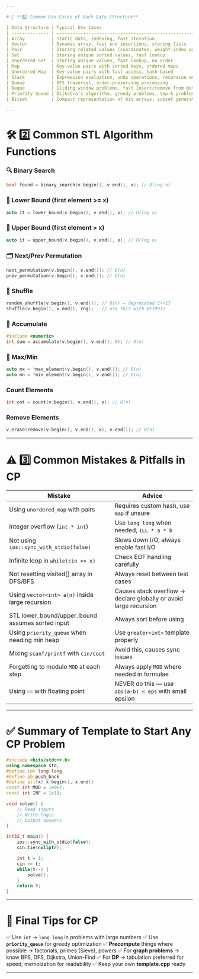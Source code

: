 ```yaml
---

# 🎯 **1️⃣ Common Use Cases of Each Data Structure**

| Data Structure | Typical Use Cases                                           |
| -------------- | ----------------------------------------------------------- |
| Array          | Static data, indexing, fast iteration                       |
| Vector         | Dynamic array, fast end insertions, storing lists           |
| Pair           | Storing related values (coordinates, weight-index pairs)    |
| Set            | Storing unique sorted values, fast lookup                   |
| Unordered Set  | Storing unique values, fast lookup, no order                |
| Map            | Key-value pairs with sorted keys, ordered maps              |
| Unordered Map  | Key-value pairs with fast access, hash-based                |
| Stack          | Expression evaluation, undo operations, recursion emulation |
| Queue          | BFS traversal, order-preserving processing                  |
| Deque          | Sliding window problems, fast insert/remove from both ends  |
| Priority Queue | Dijkstra’s algorithm, greedy problems, top-k problems       |
| Bitset         | Compact representation of bit arrays, subset generation     |

---
```


# 🛠️ **2️⃣ Common STL Algorithm Functions**

### 🔍 Binary Search

```cpp
bool found = binary_search(v.begin(), v.end(), x); // O(log n)
```

### 📍 Lower Bound (first element >= x)

```cpp
auto it = lower_bound(v.begin(), v.end(), x); // O(log n)
```

### 📍 Upper Bound (first element > x)

```cpp
auto it = upper_bound(v.begin(), v.end(), x); // O(log n)
```

### 🗂️ Next/Prev Permutation

```cpp
next_permutation(v.begin(), v.end()); // O(n)
prev_permutation(v.begin(), v.end()); // O(n)
```

### 🔀 Shuffle

```cpp
random_shuffle(v.begin(), v.end()); // O(n) — deprecated C++17
shuffle(v.begin(), v.end(), rng);   // use this with mt19937
```

### 🧮 Accumulate

```cpp
#include <numeric>
int sum = accumulate(v.begin(), v.end(), 0); // O(n)
```

### 🌟 Max/Min

```cpp
auto mx = *max_element(v.begin(), v.end()); // O(n)
auto mn = *min_element(v.begin(), v.end()); // O(n)
```

### Count Elements

```cpp
int cnt = count(v.begin(), v.end(), x); // O(n)
```

### Remove Elements

```cpp
v.erase(remove(v.begin(), v.end(), x), v.end()); // O(n)
```

---

# ⚠️ **3️⃣ Common Mistakes & Pitfalls in CP**

| Mistake                                          | Advice                                                            |
| ------------------------------------------------ | ----------------------------------------------------------------- |
| Using `unordered_map` with pairs                 | Requires custom hash, use `map` if unsure                         |
| Integer overflow (`int * int`)                   | Use `long long` when needed, `1LL * a * b`                        |
| Not using `ios::sync_with_stdio(false)`          | Slows down I/O, always enable fast I/O                            |
| Infinite loop in `while(cin >> x)`               | Check EOF handling carefully                                      |
| Not resetting visited\[] array in DFS/BFS        | Always reset between test cases                                   |
| Using `vector<int> a(n)` inside large recursion  | Causes stack overflow → declare globally or avoid large recursion |
| STL lower_bound/upper_bound assumes sorted input | Always sort before using                                          |
| Using `priority_queue` when needing min heap     | Use `greater<int>` template properly                              |
| Mixing `scanf/printf` with `cin/cout`            | Avoid this, causes sync issues                                    |
| Forgetting to modulo `MOD` at each step          | Always apply `MOD` where needed in formulae                       |
| Using `==` with floating point                   | NEVER do this — use `abs(a-b) < eps` with small epsilon           |

---

# ✅ Summary of Template to Start Any CP Problem

```cpp
#include <bits/stdc++.h>
using namespace std;
#define int long long
#define pb push_back
#define all(x) x.begin(), x.end()
const int MOD = 1e9+7;
const int INF = 1e18;

void solve() {
    // Read inputs
    // Write logic
    // Output answers
}

int32_t main() {
    ios::sync_with_stdio(false);
    cin.tie(nullptr);

    int t = 1;
    cin >> t;
    while(t--) {
        solve();
    }
    return 0;
}
```

---

# 🎁 Final Tips for CP

✅ Use `int` → `long long` in problems with large numbers
✅ Use **`priority_queue`** for greedy optimization
✅ **Precompute** things where possible → factorials, primes (Sieve), powers
✅ For **graph problems** → know BFS, DFS, Dijkstra, Union-Find
✅ For **DP** → tabulation preferred for speed; memoization for readability
✅ Keep your own **template.cpp** ready

---

